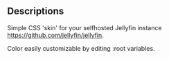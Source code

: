 ## Descriptions

Simple CSS 'skin' for your selfhosted Jellyfin instance https://github.com/jellyfin/jellyfin.

Color easily customizable by editing :root variables.
